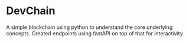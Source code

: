 # DevChain
A simple blockchain using python to understand the core underlying concepts. Created endpoints using fastAPI on top of that for interactivity
